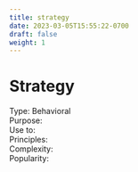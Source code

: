 ```yaml
---
title: strategy
date: 2023-03-05T15:55:22-0700
draft: false
weight: 1
---
```


# Strategy
Type: Behavioral  
Purpose:  
Use to:  
Principles:  
Complexity:  
Popularity:  
